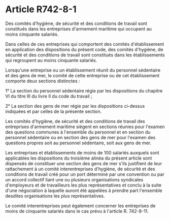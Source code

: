 # Article R742-8-1

Des comités d'hygiène, de sécurité et des conditions de travail sont constitués dans les entreprises d'armement maritime qui occupent au moins cinquante salariés. 

Dans celles de ces entreprises qui comportent des comités d'établissement en application des dispositions du présent code, des comités d'hygiène, de sécurité et des conditions de travail sont constitués dans les établissements qui regroupent au moins cinquante salariés. 

Lorsqu'une entreprise ou un établissement réunit du personnel sédentaire et des gens de mer, le comité de cette entreprise ou de cet établissement comporte deux sections distinctes : 

1° La section du personnel sédentaire régie par les dispositions du chapitre VI du titre III du livre II du code du travail ; 

2° La section des gens de mer régie par les dispositions ci-dessus indiquées et par celles de la présente section. 

Les comités d'hygiène, de sécurité et des conditions de travail des entreprises d'armement maritime siègent en sections réunies pour l'examen des questions communes à l'ensemble du personnel et en section du personnel sédentaire ou en section des gens de mer pour l'examen des questions propres soit au personnel sédentaire, soit aux gens de mer. 

Les entreprises et établissements de moins de 100 salariés auxquels sont applicables les dispositions du troisième alinéa du présent article sont dispensés de constituer une section des gens de mer s'ils justifient de leur rattachement à un comité interentreprises d'hygiène, de sécurité et des conditions de travail créé pour un port déterminé par une convention ou par un accord collectif liant une ou plusieurs organisations syndicales d'employeurs et de travailleurs les plus représentatives et conclu à la suite d'une négociation à laquelle auront été appelées à prendre part l'ensemble desdites organisations les plus représentatives. 

Le comité interentreprises peut également concerner les entreprises de moins de cinquante salariés dans le cas prévu à l'article R. 742-8-11.